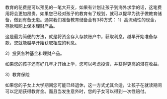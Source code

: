教育的花费是可以预见的一笔大开支，如果有计划让孩子到海外求学的话，这笔费用将会更加昂贵。如果您已经对孩子的教育有了规划，就可以提早为孩子做教育储备，做到有备无患。通常我们准备教育储备金有3种方式：
1）高流动性的现金，存款和网上保本理财产品。

这是最为简便的方法，就是将资金存入存款账户中，获取利息。越早开始准备存款，您就能越早开始获取相应的利息。

2）投资各种基金和理财产品。

如果您的孩子还有好几年才开始上学，您可以考虑投资，并获得更高的潜在收益。

3）教育保险

如果您的子女上大学期间您可能已经退休，这一方式尤其合适，让孩子在就读期间可以定期获得教育金。而且当发生意外时，您的子女可以得到一次性赔付。
    

